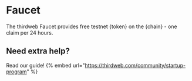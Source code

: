 # Faucet

The thirdweb Faucet provides free testnet {token} on the {chain} - one claim per 24 hours.

## Need extra help?

Read our guide!
{% embed url="https://thirdweb.com/community/startup-program" %}

